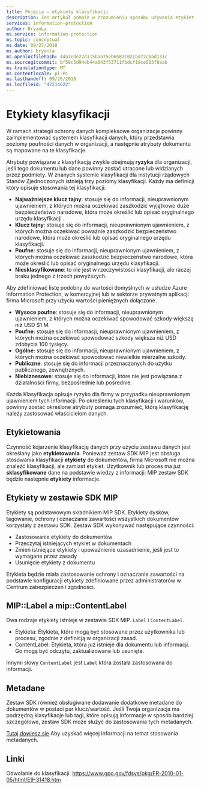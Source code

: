 ```yaml
---
title: Pojęcia — etykiety klasyfikacji
description: Ten artykuł pomoże w zrozumieniu sposobu używania etykiet klasyfikacji danych.
services: information-protection
author: BryanLa
ms.service: information-protection
ms.topic: conceptual
ms.date: 09/27/2018
ms.author: bryanla
ms.openlocfilehash: 44a7ede22d115baa75eb6583c02cbd77c0ad131c
ms.sourcegitcommit: bf58c5d94eb44a043f53711fbdcf19ce503f8aab
ms.translationtype: MT
ms.contentlocale: pl-PL
ms.lasthandoff: 09/26/2018
ms.locfileid: "47214622"
---
```

# <a name="classification-labels"></a>Etykiety klasyfikacji

W ramach strategii ochrony danych kompleksowe organizacje powinny zaimplementować systemem klasyfikacji danych, który przedstawia poziomy poufności danych w organizacji, a następnie atrybuty dokumentu są mapowane na te klasyfikacje.

Atrybuty powiązane z klasyfikacją zwykle obejmują **ryzyka** dla organizacji, jeśli tego dokumentu lub dane powinny zostać utracone lub widzianych przez podmioty. W znanych systemie klasyfikacji dla instytucji rządowych Stanów Zjednoczonych istnieją trzy poziomy klasyfikacji. Każdy ma definicji który opisuje stosowania tej klasyfikacji:

* **Najważniejsze klucz tajny**: stosuje się do informacji, nieuprawnionym ujawnieniem, z których można oczekiwać zaszkodzić wyjątkowo duże bezpieczeństwo narodowe, która może określić lub opisać oryginalnego urzędu klasyfikacji .
* **Klucz tajny**: stosuje się do informacji, nieuprawnionym ujawnieniem, z których można oczekiwać poważnie zaszkodzić bezpieczeństwo narodowe, która może określić lub opisać oryginalnego urzędu klasyfikacji.
* **Poufne**: stosuje się do informacji, nieuprawnionym ujawnieniem, z których można oczekiwać zaszkodzić bezpieczeństwo narodowe, która może określić lub opisać oryginalnego urzędu klasyfikacji.
* **Niesklasyfikowane**: to nie jest w rzeczywistości klasyfikacji, ale raczej braku jednego z trzech powyższych.

Aby zdefiniować listę podobny do wartości domyślnych w usłudze Azure Information Protection, w komercyjnej lub w sektorze prywatnym aplikacji firma Microsoft przy użyciu wartości pieniężnych dołączone.

* **Wysoce poufne**: stosuje się do informacji, nieuprawnionym ujawnieniem, z których można oczekiwać spowodować szkody większą niż USD $1 M.
* **Poufne**: stosuje się do informacji, nieuprawnionym ujawnieniem, z których można oczekiwać spowodować szkody większa niż USD zdobycia 100 tysięcy.
* **Ogólne**: stosuje się do informacji, nieuprawnionym ujawnieniem, z których można oczekiwać spowodować niewielkie mierzalne szkody.
* **Publiczne**: stosuje się do informacji przeznaczonych do użytku publicznego, zewnętrznych. 
* **Niebiznesowe**: stosuje się do informacji, które nie jest powiązana z działalności firmy, bezpośrednie lub pośrednie.

Każda Klasyfikacja opisuje ryzyko dla firmy w przypadku nieuprawnionym ujawnieniem tych informacji. Po określeniu tych klasyfikacji i warunków, powinny zostać określone atrybuty pomaga zrozumieć, którą klasyfikację należy zastosować właścicielom danych.

## <a name="labeling"></a>Etykietowania

Czynność kojarzenie klasyfikację danych przy użyciu zestawu danych jest określany jako **etykietowania**. Ponieważ zestaw SDK MIP jest obsługa stosowania klasyfikacji **etykiety** do dokumentów, firma Microsoft nie można znaleźć klasyfikacji, ale zamiast etykiet. Użytkownik lub proces ma już **sklasyfikowane** dane na podstawie wiedzy z informacji: MIP zestaw SDK będzie następnie **etykiety** informacje.

## <a name="labels-in-the-mip-sdk"></a>Etykiety w zestawie SDK MIP

Etykiety są podstawowym składnikiem MIP SDK. Etykiety dysków, tagowanie, ochrony i oznaczanie zawartości wszystkich dokumentów korzystały z zestawu SDK. Zestaw SDK wykonywać następujące czynności:

* Zastosowanie etykiety do dokumentów
* Przeczytaj istniejących etykiet w dokumentach
* Zmień istniejące etykiety i upoważnienie uzasadnienie, jeśli jest to wymagane przez zasady
* Usunięcie etykiety z dokumentu

Etykieta będzie miała zastosowanie ochrony i oznaczanie zawartości na podstawie konfiguracji etykiety zdefiniowane przez administratorów w Centrum zabezpieczeń i zgodności. 

## <a name="miplabel-vs-mipcontentlabel"></a>MIP::Label a mip::ContentLabel

Dwa rodzaje etykiety istnieje w zestawie SDK MIP. `Label` i `ContentLabel`.

* Etykieta: Etykieta, które mogą być stosowane przez użytkownika lub procesu, zgodnie z definicją w organizacji zasad.
* ContentLabel: Etykieta, która już istnieje dla dokumentu lub informacji. Go mogą być odczytu, zaktualizowane lub usunięte. 

Innymi słowy `ContentLabel` jest `Label` która została zastosowana do informacji.

## <a name="metadata"></a>Metadane

Zestaw SDK również obsługiwane dodawanie dodatkowe metadane do dokumentów w postaci par klucz/wartość. Jeśli Twoja organizacja ma podrzędną klasyfikacje lub tagi, które opisują informacje w sposób bardziej szczegółowe, zestaw SDK może służyć do zastosowania tych metadanych.

[Tutaj dowiesz się]() Aby uzyskać więcej informacji na temat stosowania metadanych.

## <a name="links"></a>Linki

Odwołanie do klasyfikacji: https://www.gpo.gov/fdsys/pkg/FR-2010-01-05/html/E9-31418.htm
